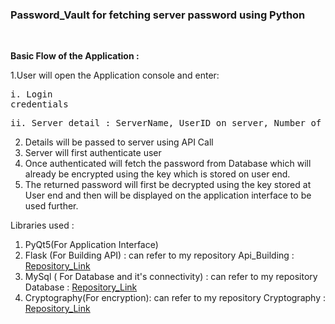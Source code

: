 <h3>Password_Vault for fetching server password using Python</h3><br>


**Basic Flow of the Application :**

1.User will open the Application console and enter:<br>
	<pre>i. Login credentials <br></pre>
  <pre>ii. Server detail : ServerName, UserID on server, Number of hours for which passwrord is needed and Reason for password requirement.</pre>
2. Details will be passed to server using API Call
3. Server will first authenticate user
4. Once authenticated will fetch the password from Database which will already be encrypted using the key which is stored on user end.
5. The returned password will first be decrypted using the key stored at User end and then will be displayed on the application interface to be used further.
 
  
 Libraries used :
 1. PyQt5(For Application Interface)<br>
 2. Flask (For Building API) : can refer to my repository Api_Building : <a href="https://github.com/Manish-Lalwani/Api_Building">Repository_Link</a>
 3. MySql ( For Database and it's connectivity) : can refer to my repository Database : <a href="https://github.com/Manish-Lalwani/Database">Repository_Link</a>
 4. Cryptography(For encryption): can refer to my repository Cryptography : <a href="https://github.com/Manish-Lalwani/Crytography">Repository_Link</a>
 
 
 
